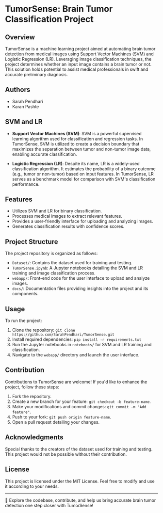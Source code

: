 # TumorSense: Brain Tumor Classification Project

## Overview
TumorSense is a machine learning project aimed at automating brain tumor detection from medical images using Support Vector Machines (SVM) and Logistic Regression (LR). Leveraging image classification techniques, the project determines whether an input image contains a brain tumor or not. This solution holds potential to assist medical professionals in swift and accurate preliminary diagnosis.

## Authors
- Sarah Pendhari
- Karan Pashte

## SVM and LR
- **Support Vector Machines (SVM)**: SVM is a powerful supervised learning algorithm used for classification and regression tasks. In TumorSense, SVM is utilized to create a decision boundary that maximizes the separation between tumor and non-tumor image data, enabling accurate classification.

- **Logistic Regression (LR)**: Despite its name, LR is a widely-used classification algorithm. It estimates the probability of a binary outcome (e.g., tumor or non-tumor) based on input features. In TumorSense, LR serves as a benchmark model for comparison with SVM's classification performance.

## Features
- Utilizes SVM and LR for binary classification.
- Processes medical images to extract relevant features.
- Provides a user-friendly interface for uploading and analyzing images.
- Generates classification results with confidence scores.

## Project Structure
The project repository is organized as follows:

- `Dataset/`: Contains the dataset used for training and testing.
- `TumorSense.ipynb`: A Jupyter notebooks detailing the SVM and LR training and image classification process.
- `webapp/`: Front-end code for the user interface to upload and analyze images.
- `docs/`: Documentation files providing insights into the project and its components.

## Usage
To run the project:
1. Clone the repository: `git clone https://github.com/SarahPendhari/TumorSense.git`
2. Install required dependencies: `pip install -r requirements.txt`
3. Run the Jupyter notebooks in `notebooks/` for SVM and LR training and classification.
4. Navigate to the `webapp/` directory and launch the user interface.

## Contribution
Contributions to TumorSense are welcome! If you'd like to enhance the project, follow these steps:
1. Fork the repository.
2. Create a new branch for your feature: `git checkout -b feature-name`.
3. Make your modifications and commit changes: `git commit -m "Add feature"`.
4. Push to your fork: `git push origin feature-name`.
5. Open a pull request detailing your changes.

## Acknowledgments
Special thanks to the creators of the dataset used for training and testing. This project would not be possible without their contribution.

## License
This project is licensed under the MIT License. Feel free to modify and use it according to your needs.

---

📌 Explore the codebase, contribute, and help us bring accurate brain tumor detection one step closer with TumorSense!

